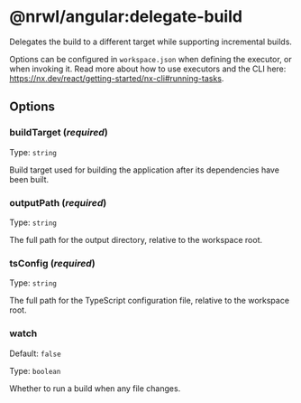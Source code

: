 # @nrwl/angular:delegate-build

Delegates the build to a different target while supporting incremental builds.

Options can be configured in `workspace.json` when defining the executor, or when invoking it.
Read more about how to use executors and the CLI here: https://nx.dev/react/getting-started/nx-cli#running-tasks.

## Options

### buildTarget (_**required**_)

Type: `string`

Build target used for building the application after its dependencies have been built.

### outputPath (_**required**_)

Type: `string`

The full path for the output directory, relative to the workspace root.

### tsConfig (_**required**_)

Type: `string`

The full path for the TypeScript configuration file, relative to the workspace root.

### watch

Default: `false`

Type: `boolean`

Whether to run a build when any file changes.
